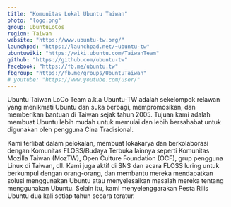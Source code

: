 ```yaml
---
title: "Komunitas Lokal Ubuntu Taiwan"
photo: "logo.png"
group: UbuntuLoCos
region: Taiwan
website: "https://www.ubuntu-tw.org/"
launchpad: "https://launchpad.net/~ubuntu-tw"
ubuntuwiki: "https://wiki.ubuntu.com/TaiwanTeam"
github: "https://github.com/ubuntu-tw"
facebook: "https://fb.me/ubuntu.tw"
fbgroup: "https://fb.me/groups/UbuntuTaiwan"
# youtube: "https://www.youtube.com/user/"
---
```

Ubuntu Taiwan LoCo Team a.k.a Ubuntu-TW adalah sekelompok relawan yang menikmati Ubuntu dan suka berbagi, mempromosikan, dan memberikan bantuan di Taiwan sejak tahun 2005.
Tujuan kami adalah membuat Ubuntu lebih mudah untuk memulai dan lebih bersahabat untuk digunakan oleh pengguna Cina Tradisional.

Kami terlibat dalam pelokalan, membuat lokakarya dan berkolaborasi dengan Komunitas FLOSS/Budaya Terbuka lainnya seperti Komunitas Mozilla Taiwan (MozTW), Open Culture Foundation (OCF), grup pengguna Linux di Taiwan, dll.
Kami juga aktif di SNS dan acara FLOSS luring untuk berkumpul dengan orang-orang, dan membantu mereka mendapatkan solusi menggunakan Ubuntu atau menyelesaikan masalah mereka tentang menggunakan Ubuntu.
Selain itu, kami menyelenggarakan Pesta Rilis Ubuntu dua kali setiap tahun secara teratur.
